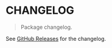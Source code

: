 # CHANGELOG

> Package changelog.

See [GitHub Releases](https://github.com/stdlib-js/stats-base-dists-pareto-type1-median/releases) for the changelog.
